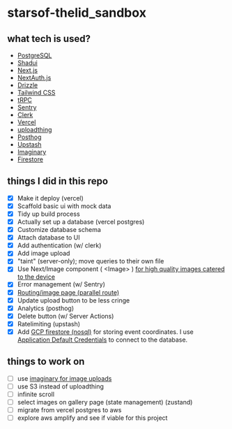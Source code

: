 # starsof-thelid_sandbox


## what tech is used?
- [PostgreSQL](https://www.postgresql.org/)
- [Shadui](https://ui.shadcn.com/)
- [Next.js](https://nextjs.org)
- [NextAuth.js](https://next-auth.js.org)
- [Drizzle](https://orm.drizzle.team)
- [Tailwind CSS](https://tailwindcss.com)
- [tRPC](https://trpc.io)
- [Sentry](https://sentry.io)
- [Clerk](https://clerk.com)
- [Vercel](https://vercel.com)
- [uploadthing](https://uploadthing.com)
- [Posthog](https://posthog.com)
- [Upstash](https://upstash.com)
- [Imaginary](https://imaginary.org)
- [Firestore](firestore)

## things I did in this repo


- [x]   Make it deploy (vercel)
- [x]	Scaffold basic ui with mock data
- [x]	Tidy up build process
- [x]   Actually set up a database (vercel postgres)
- [x]   Customize database schema
- [x]	Attach database to UI
- [x]	Add authentication (w/ clerk)
- [x]	Add image upload
- [x]	"taint" (server-only); move queries to their own file
- [x]	Use Next/Image component ( <Image\> ) [for high quality images catered to the device](https://vercel.com/docs/image-optimization/limits-and-pricing)
- [x]	Error management (w/ Sentry)
- [x]	[Routing/image page (parallel route)](https://github.com/vercel/nextgram/)
- [x]	Update upload button to be less cringe
- [x]	Analytics (posthog)
- [x]	Delete button (w/ Server Actions)
- [x]	Ratelimiting (upstash)
- [X]   Add [GCP firestore (nosql)](https://cloud.google.com/nodejs/docs/reference/firestore/latest) for storing event coordinates. I use [Application Default Credentials](https://cloud.google.com/docs/authentication/provide-credentials-adc) to connect to the database.
## things to work on

- [ ] use [imaginary for image uploads](https://github.com/h2non/imaginary)
- [ ] use S3 instead of uploadthing
- [ ] infinite scroll
- [ ] select images on gallery page (state management) (zustand)
- [ ] migrate from vercel postgres to aws
- [ ] explore aws amplify and see if viable for this project
<!-- 

01) create scaffold

pnpm create t3-app@latest

02) commands

# run in development mode
pnpm dev 
# get database to match current schema
pnpm run db:push
# run drizzle studio to explore data (local.drizzle.studio)
pnpm run db:push

03) to use sentry:
http://localhost:3000/sentry-example-page


04) to install shadui:
pnpm dlx shadcn-ui@latest init
npx shadcn-ui@latest add toast
pnpm dlx shadcn-ui@latest add sonner

05) to install ratelimit:
pnpm install @upstash/ratelimit
pnpm i @upstash/redis